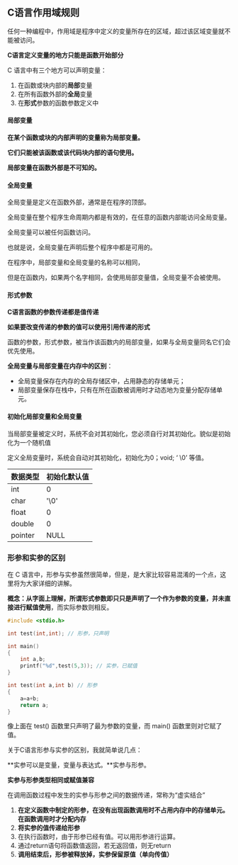 ## C语言作用域规则

任何一种编程中，作用域是程序中定义的变量所存在的区域，超过该区域变量就不能被访问。

**C语言定义变量的地方只能是函数开始部分**

C 语言中有三个地方可以声明变量：

1. 在函数或块内部的**局部**变量
2. 在所有函数外部的**全局**变量
3. 在**形式**参数的函数参数定义中

#### 局部变量

**在某个函数或块的内部声明的变量称为局部变量。**

**它们只能被该函数或该代码块内部的语句使用。**

**局部变量在函数外部是不可知的。**

#### 全局变量

全局变量是定义在函数外部，通常是在程序的顶部。

全局变量在整个程序生命周期内都是有效的，在任意的函数内部能访问全局变量。

全局变量可以被任何函数访问。

也就是说，全局变量在声明后整个程序中都是可用的。

在程序中，局部变量和全局变量的名称可以相同，

但是在函数内，如果两个名字相同，会使用局部变量值，全局变量不会被使用。

#### 形式参数

**C语言函数的参数传递都是值传递**

**如果要改变传递的参数的值可以使用引用传递的形式**

函数的参数，形式参数，被当作该函数内的局部变量，如果与全局变量同名它们会优先使用。

**全局变量与局部变量在内存中的区别**：

- 全局变量保存在内存的全局存储区中，占用静态的存储单元；
- 局部变量保存在栈中，只有在所在函数被调用时才动态地为变量分配存储单元。

#### 初始化局部变量和全局变量

当局部变量被定义时，系统不会对其初始化，您必须自行对其初始化。貌似是初始化为一个随机值

定义全局变量时，系统会自动对其初始化，初始化为0；void; ‘ \0’ 等值。

| 数据类型 | 初始化默认值 |
| :------- | :----------- |
| int      | 0            |
| char     | '\0'         |
| float    | 0            |
| double   | 0            |
| pointer  | NULL         |

### 形参和实参的区别

在 C 语言中，形参与实参虽然很简单，但是，是大家比较容易混淆的一个点，这里将为大家详细的讲解。

**概念：**从字面上理解，所谓**形式参数即只只是声明了一个作为参数的变量，并未直接进行赋值使用**，而实际参数则相反。

```c
#include <stdio.h>

int test(int,int); // 形参，只声明

int main()
{
    int a,b;
    printf("%d",test(5,3)); // 实参，已赋值
}

int test(int a,int b) // 形参
{
    a=a+b;
    return a;
}
```

像上面在 test() 函数里只声明了最为参数的变量，而 main() 函数里则对它赋了值。

关于C语言形参与实参的区别，我就简单说几点：

**实参可以是变量，变量与表达式。**实参与形参。

**实参与形参类型相同或赋值兼容**

在调用函数过程中发生的实参与形参之间的数据传递，常称为“虚实结合”

1. **在定义函数中制定的形参，在没有出现函数调用时不占用内存中的存储单元。在函数调用时才分配内存**
2. **将实参的值传递给形参**
3. 在执行函数时，由于形参已经有值。可以用形参进行运算。
4. 通过return语句将函数值返回，若无返回值，则无return
5. **调用结束后，形参被释放掉，实参保留原值（单向传值）**